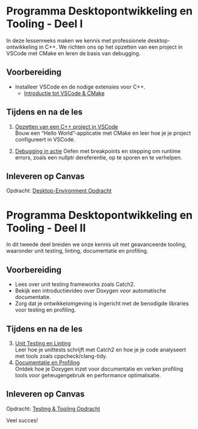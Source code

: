 # Programma Desktopontwikkeling en Tooling - Deel I

In deze lessenreeks maken we kennis met professionele desktop-ontwikkeling in C++. We richten ons op het opzetten van een project in VSCode met CMake en leren de basis van debugging.

## Voorbereiding

- Installeer VSCode en de nodige extensies voor C++.
  - [Introductie tot VSCode & CMake](./VSCode_C++_setup.md)

## Tijdens en na de les

1. [Opzetten van een C++ project in VSCode](./VSCode_C++_setup.md)  
   Bouw een “Hello World”-applicatie met CMake en leer hoe je je project configureert in VSCode.

2. [Debugging in actie](./Assignment_devcontainers_cmake_debug.md)
   Oefen met breakpoints en stepping om runtime errors, zoals een nullptr dereferentie, op te sporen en te verhelpen.

## Inleveren op Canvas

Opdracht: [Desktop-Environment Opdracht](./Assignment_opzetten_ontwikkelomgeving.md)

# Programma Desktopontwikkeling en Tooling - Deel II

In dit tweede deel breiden we onze kennis uit met geavanceerde tooling, waaronder unit testing, linting, documentatie en profiling.

## Voorbereiding

- Lees over unit testing frameworks zoals Catch2.
- Bekijk een introductievideo over Doxygen voor automatische documentatie.
- Zorg dat je ontwikkelomgeving is ingericht met de benodigde libraries voor testing en profiling.

## Tijdens en na de les

3. [Unit Testing en Linting](./Testing.md)  
   Leer hoe je unittests schrijft met Catch2 en hoe je je code analyseert met tools zoals cppcheck/clang-tidy.
4. [Documentatie en Profiling](./Documentation.md)  
   Ontdek hoe je Doxygen inzet voor documentatie en verken profiling tools voor geheugengebruik en performance optimalisatie.

## Inleveren op Canvas

Opdracht: [Testing & Tooling Opdracht](./Assignment_testing_tooling.md)

Veel succes!
